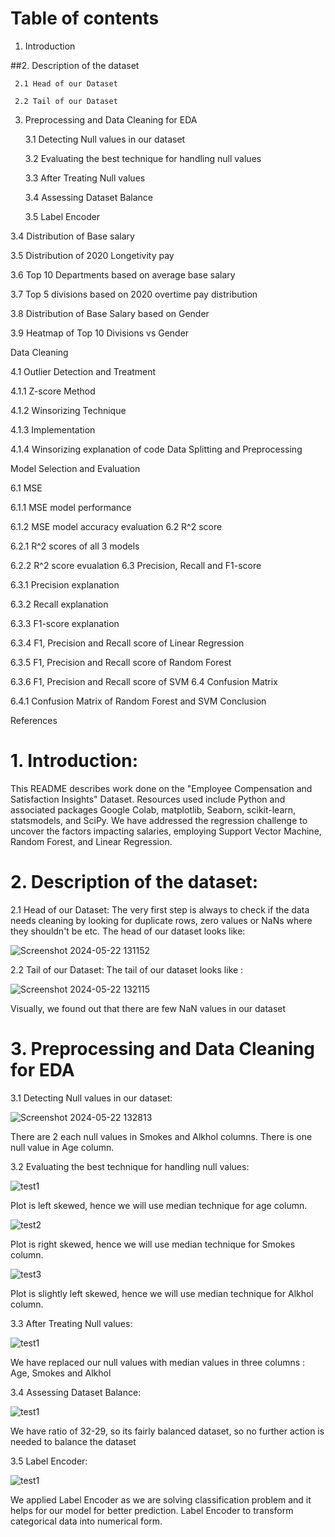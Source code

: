 # Table of contents

  1. Introduction

  ##2. Description of the dataset

     2.1 Head of our Dataset
    
     2.2 Tail of our Dataset

  3. Preprocessing and Data Cleaning for EDA

     3.1 Detecting Null values in our dataset

     3.2 Evaluating the best technique for handling null values

     3.3 After Treating Null values

     3.4 Assessing Dataset Balance

     3.5 Label Encoder







3.4 Distribution of Base salary

3.5 Distribution of 2020 Longetivity pay

3.6 Top 10 Departments based on average base salary

3.7 Top 5 divisions based on 2020 overtime pay distribution

3.8 Distribution of Base Salary based on Gender

3.9 Heatmap of Top 10 Divisions vs Gender

Data Cleaning

4.1 Outlier Detection and Treatment

4.1.1 Z-score Method

4.1.2 Winsorizing Technique

4.1.3 Implementation

4.1.4 Winsorizing explanation of code
Data Splitting and Preprocessing

Model Selection and Evaluation

6.1 MSE

6.1.1 MSE model performance

6.1.2 MSE model accuracy evaluation
6.2 R^2 score

6.2.1 R^2 scores of all 3 models

6.2.2 R^2 score evualation
6.3 Precision, Recall and F1-score

6.3.1 Precision explanation

6.3.2 Recall explanation

6.3.3 F1-score explanation

6.3.4 F1, Precision and Recall score of Linear Regression

6.3.5 F1, Precision and Recall score of Random Forest

6.3.6 F1, Precision and Recall score of SVM
6.4 Confusion Matrix

6.4.1 Confusion Matrix of Random Forest and SVM
Conclusion

References




# 1. Introduction:
This README describes work done on the "Employee Compensation and Satisfaction Insights" Dataset. Resources used include Python and associated packages Google Colab, matplotlib, Seaborn, scikit-learn, statsmodels, and SciPy. We have addressed the regression challenge to uncover the factors impacting salaries, employing Support Vector Machine, Random Forest, and Linear Regression.

# 2. Description of the dataset:
2.1 Head of our Dataset:
The very first step is always to check if the data needs cleaning by looking for duplicate rows, zero values or NaNs where they shouldn't be etc. The head of our dataset looks like:

![Screenshot 2024-05-22 131152](https://github.com/Mervin50/ML_Project2_LungCancer_Classification/assets/167336864/f2726f91-9bda-4453-a483-3ac0367b11bb)

2.2 Tail of our Dataset:
The tail of our dataset looks like : 

![Screenshot 2024-05-22 132115](https://github.com/Mervin50/ML_Project2_LungCancer_Classification/assets/167336864/0270b766-bcb5-4109-9e14-48c67f9b4811)

Visually, we found out that there are few NaN values in our dataset

# 3. Preprocessing and Data Cleaning for EDA
3.1 Detecting Null values in our dataset:

![Screenshot 2024-05-22 132813](https://github.com/Mervin50/ML_Project2_LungCancer_Classification/assets/167336864/667e87e4-f5cc-4458-b100-74d6e5615383)

There are 2 each null values in Smokes and Alkhol columns. There is one null value in Age column. 

3.2 Evaluating the best technique for handling null values:

![test1](https://github.com/Mervin50/ML_Project2_LungCancer_Classification/assets/167336864/50a20522-fae1-4db2-9f70-4ff7ef46dd1d)

Plot is left skewed, hence we will use median technique for age column.

![test2](https://github.com/Mervin50/ML_Project2_LungCancer_Classification/assets/167336864/83fe3959-52b8-4dad-a7aa-4b0f68a4cda5)

 Plot is right skewed, hence we will use median technique for Smokes column.

![test3](https://github.com/Mervin50/ML_Project2_LungCancer_Classification/assets/167336864/e01501b0-2c3f-41b8-ad67-2b96ce8512ae)

Plot is slightly left skewed, hence we will use median technique for Alkhol column.

3.3 After Treating Null values:

![test1](https://github.com/Mervin50/ML_Project2_LungCancer_Classification/assets/167336864/21b08ffb-e135-4110-8327-5b1fcae24ba5)

We have replaced our null values with median values in three columns : Age, Smokes and Alkhol

3.4 Assessing Dataset Balance: 

![test1](https://github.com/Mervin50/ML_Project2_LungCancer_Classification/assets/167336864/7fdb2e12-a8d0-4743-b83f-bc26df76f5dd)

We have ratio of 32-29, so its fairly balanced dataset, so no further action is needed to balance the dataset

3.5 Label Encoder:

![test1](https://github.com/Mervin50/ML_Project2_LungCancer_Classification/assets/167336864/02431943-2216-41dd-8d5c-fecb38b6e757)

We applied Label Encoder as we are solving classification problem and it helps for our model for better prediction. Label Encoder to transform categorical data into numerical form.









